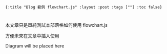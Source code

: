     {:title "Blog 範例 flowchart.js" :layout :post :tags [""] :toc false}


# 


## 

本文章只是單純測試本部落格如何使用 flowchart.js 

方便未來在文章中插入使用

<div id="diagram">Diagram will be placed here</div>
<script src="https://cdnjs.cloudflare.com/ajax/libs/flowchart/1.8.0/flowchart.min.js"></script>
<script src="../../data/flowchart_example.js"></script>

